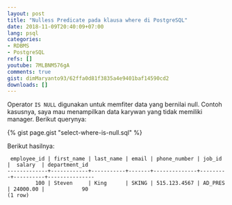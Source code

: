 ```yaml
---
layout: post
title: "Nulless Predicate pada klausa where di PostgreSQL"
date: 2018-11-09T20:40:09+07:00
lang: psql
categories:
- RDBMS
- PostgreSQL
refs: []
youtube: 7MLBNM576gA
comments: true
gist: dimMaryanto93/62ffa0d81f3835a4e9401baf14590cd2
downloads: []
---
```


Operator `IS NULL` digunakan untuk memfiter data yang bernilai null. Contoh kasusnya, saya mau menampilkan data karywan yang tidak memiliki manager. Berikut querynya:

{% gist page.gist "select-where-is-null.sql" %}

Berikut hasilnya:

```postgresql-console
 employee_id | first_name | last_name | email | phone_number | job_id  |  salary  | department_id 
-------------+------------+-----------+-------+--------------+---------+----------+---------------
         100 | Steven     | King      | SKING | 515.123.4567 | AD_PRES | 24000.00 |            90
(1 row)
```